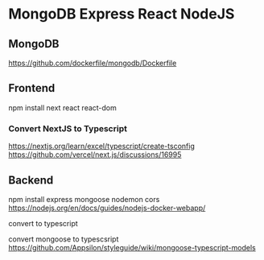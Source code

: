 # MongoDB Express React NodeJS

## MongoDB
https://github.com/dockerfile/mongodb/Dockerfile

## Frontend
npm install next react react-dom

### Convert NextJS to Typescript
https://nextjs.org/learn/excel/typescript/create-tsconfig
https://github.com/vercel/next.js/discussions/16995

## Backend
npm install express mongoose nodemon cors
https://nodejs.org/en/docs/guides/nodejs-docker-webapp/

convert to typescript

convert mongoose to typescsript
https://github.com/Appsilon/styleguide/wiki/mongoose-typescript-models
